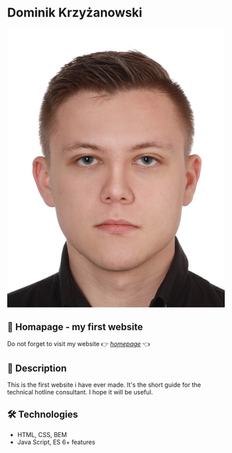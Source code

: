 # Dominik Krzyżanowski
![Dominik](images/dominik.jpg)
## 💪 Homapage - my first website
Do not forget to visit my website 👉 [*homepage*](https://dominik-krzyzanowski.github.io/homepage/) 👈

## 📖 Description
This is the first website i have ever made. It's the short guide for the technical hotline consultant. I hope it will be useful.
## 🛠 Technologies
- HTML, CSS, BEM
- Java Script, ES 6+ features
